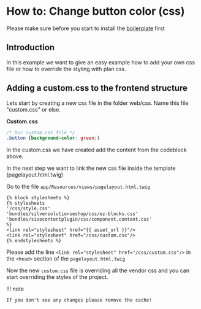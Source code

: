 # How to: Change button color (css)

Please make sure before you start to install the [boilerplate](extending_the_frontend.md) first

## Introduction

In this example we want to give an easy example how to add your own css file or how to override the styling with plan css.

## Adding a custom.css to the frontend structure

Lets start by creating a new css file in the folder web/css. Name this file "custom.css" or else.

**Custom.css**

``` css
/* Our custom.css file */
.button {background-color: green;)
```

In the custom.css we have created add the content from the codeblock above.

In the next step we want to link the new css file inside the template (pagelayout.html.twig)

Go to the file `app/Resources/views/pagelayout.html.twig`

``` html+twig
{% block stylesheets %}
{% stylesheets
'/css/style.css'
'bundles/silversolutionseshop/css/ez-blocks.css'
'bundles/sisocontentplugin/css/component.content.css'
%}
<link rel="stylesheet" href="{{ asset_url }}"/>
<link rel="stylesheet" href="/css/custom.css"/>
{% endstylesheets %}
```

Please add the line `<link rel="stylesheet" href="/css/custom.css"/>` in the `<head>` section of the `pagelayout.html.twig`

Now the new `custom.css` file is overriding all the vendor css and you can start overriding the styles of the project.

!!! note

    If you don't see any changes please remove the cache!
